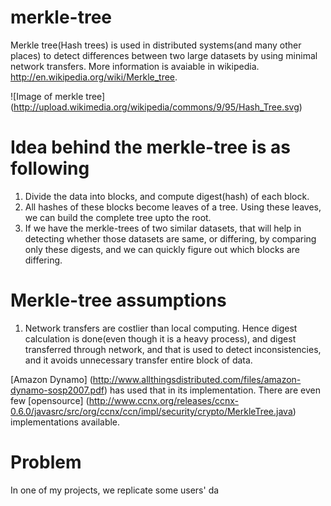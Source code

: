 merkle-tree
===========

Merkle tree(Hash trees) is used in distributed systems(and many other places) to detect differences between two large datasets by using minimal network transfers. More information is avaiable in wikipedia. http://en.wikipedia.org/wiki/Merkle_tree. 

![Image of merkle tree] (http://upload.wikimedia.org/wikipedia/commons/9/95/Hash_Tree.svg)

Idea behind the merkle-tree is as following
===

1) Divide the data into blocks, and compute digest(hash) of each block. 
2) All hashes of these blocks become leaves of a tree. Using these leaves, we can build the complete tree upto the root.
3) If we have the merkle-trees of two similar datasets, that will help in detecting whether those datasets are same, or differing, by comparing only these digests, and we can quickly figure out which blocks are differing.

Merkle-tree assumptions
===

1) Network transfers are costlier than local computing. Hence digest calculation is done(even though it is a heavy process), and digest transferred through network, and that is used to detect inconsistencies, and it avoids unnecessary transfer entire block of data.

[Amazon Dynamo] (http://www.allthingsdistributed.com/files/amazon-dynamo-sosp2007.pdf) has used that in its implementation.
There are even few [opensource] (http://www.ccnx.org/releases/ccnx-0.6.0/javasrc/src/org/ccnx/ccn/impl/security/crypto/MerkleTree.java) implementations available. 

Problem
========
In one of my projects, we replicate some users' da
